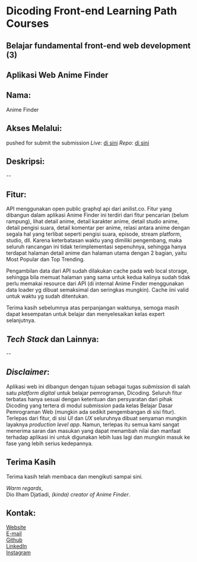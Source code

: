 # Dicoding Front-end Learning Path Courses

## Belajar fundamental front-end web development (3)

## Aplikasi Web Anime Finder

## Nama:

Anime Finder

## Akses Melalui:
pushed for submit the submission
*Live*: [di sini](https://animefinder-dicoding.netlify.app)
*Repo*: [di sini](https://github.com/Milkywayrules/dicoding_fe_courses/tree/3-belajar_fundamental_front_end_web_development)  

## Deskripsi:

--

<!-- *Verasic* merupakan singkatan dari *Very Basic*, jadi *Verasic Story* adalah *Very Basic Story*. Website ini merupakan prototipe dari halaman utama sebuah blog, setiap *post* dari blog disebut sebagai *story*. Website ini sepenuhnya terinspirasi dari desain blog saya yang dibangun menggunakan React dan Tailwindcss serta selalu ditunda-tunda pengerjaannya, namanya pun sama *Verasic Story*. Setiap konten disebut sebagai *story* atau cerita.

Konten di dalam Verasic Story versi *Dicoding* ini didapatkan dari *[web.dev](https://web.dev)* pada bagian *Fast Load Times* yang membahas tentang optimasi performa kecepatan sebuah website. Konten sepenuhnya diterjemahkan menggunakan *Google Translate*. -->

## Fitur:

API menggunakan open public graphql api dari anilist.co. Fitur yang dibangun dalam aplikasi Anime Finder ini terdiri dari fitur pencarian (belum rampung), lihat detail anime, detail karakter anime, detail studio anime, detail pengisi suara, detail komentar per anime, relasi antara anime dengan segala hal yang terlibat seperti pengisi suara, episode, stream platform, studio, dll. Karena keterbatasan waktu yang dimiliki pengembang, maka seluruh rancangan ini tidak terimplementasi sepenuhnya, sehingga hanya terdapat halaman detail anime dan halaman utama dengan 2 bagian, yaitu Most Popular dan Top Trending.

Pengambilan data dari API sudah dilakukan cache pada web local storage, sehingga bila memuat halaman yang sama untuk kedua kalinya sudah tidak perlu memakai resource dari API (di internal Anime Finder menggunakan data loader yg dibuat semaksimal dan seringkas mungkin). Cache iini valid untuk waktu yg sudah ditentukan.

Terima kasih sebelumnya atas perpanjangan waktunya, semoga masih dapat kesempatan untuk belajar dan menyelesaikan kelas expert selanjutnya.

<!-- - Hanya menampilkan konten yang didapatkan dari *[web.dev/fast](https://web.dev/fast)* dan seluruhnya diterjemahkan secara manual menggunakan *Google Translate* dari Bahasa Inggris ke Bahasa Indonesia.
- Memiliki 9 cerita.
- Setiap cerita menampilkan kutipan yang diambil dari konten aslinya.
- Pada setiap cerita terdapat tautan yang mengarahkan ke konten asli di *[web.dev/fast](https://web.dev/fast)*. -->

## _Tech Stack_ dan Lainnya:

--

<!-- - *HTML5 (Semantic).*
- *CSS3 (Flexbox, variables, responsive at 768px, 1024px, and 1280px).*
- *Local fonts, Poppins (Woff and Woff2 format).*
- *Webp optimized images format.*
- *Lazy load images.*
- *Scored 99, 94, 100, and 100 for Performance, Accessibility, Best Practices, and SEO respectively on [Lighthouse](https://developers.google.com/web/tools/lighthouse).*
- *Scored 95 on [PageSpeed Insights](https://developers.google.com/speed/pagespeed/insights).* -->

## _Disclaimer_:

Aplikasi web ini dibangun dengan tujuan sebagai tugas _submission_ di salah satu _platform digital_ untuk belajar pemrograman, Dicoding. Seluruh fitur terbatas hanya sesuai dengan ketentuan dan persyaratan dari pihak Dicoding yang tertera di modul _submission_ pada kelas Belajar Dasar Pemrograman Web (mungkin ada sedikit pengembangan di sisi fitur). Terlepas dari fitur, di sisi _UI_ dan _UX_ seluruhnya dibuat senyaman mungkin layaknya _production level app_. Namun, terlepas itu semua kami sangat menerima saran dan masukan yang dapat menambah nilai dan manfaat terhadap aplikasi ini untuk digunakan lebih luas lagi dan mungkin masuk ke fase yang lebih serius kedepannya.

## Terima Kasih

Terima kasih telah membaca dan mengikuti sampai sini.

_Warm regards_,  
Dio Ilham Djatiadi, _(kinda) creator of Anime Finder_.

## Kontak:

[Website](https://dioilham.com)  
[E-mail](mailto:hai@dioilham.com?cc=projectwithdio@gmail.com&subject=Aplikasi%20Anime%20Finder)  
[Github](https://github.com/Milkywayrules)  
[LinkedIn](https://www.linkedin.com/in/dioilham)  
[Instagram](https://www.instagram.com/dioilham)
